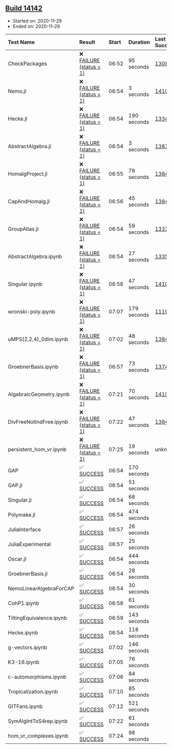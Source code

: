 ## [Build 14142](https://oscarci.mathematik.uni-kl.de/job/oscar/14142/)

* Started on: 2020-11-29
* Ended on: 2020-11-29

| Test Name    | Result | Start | Duration | Last Success | First Failure |
|:-------------|:-------|:------|:---------|:-------------|:--------------|
| CheckPackages | ❌ [FAILURE (status = 1)](https://oscarci.mathematik.uni-kl.de/job/oscar/14142/artifact/logs/build-14142/CheckPackages.log) | 06:52 | 95 seconds | [13085](https://oscarci.mathematik.uni-kl.de/job/oscar/13085/) | [13086](https://oscarci.mathematik.uni-kl.de/job/oscar/13086/) |
| Nemo.jl | ❌ [FAILURE (status = 1)](https://oscarci.mathematik.uni-kl.de/job/oscar/14142/artifact/logs/build-14142/Nemo.jl.log) | 06:54 | 3 seconds | [14101](https://oscarci.mathematik.uni-kl.de/job/oscar/14101/) | [14102](https://oscarci.mathematik.uni-kl.de/job/oscar/14102/) |
| Hecke.jl | ❌ [FAILURE (status = 1)](https://oscarci.mathematik.uni-kl.de/job/oscar/14142/artifact/logs/build-14142/Hecke.jl.log) | 06:54 | 190 seconds | [13341](https://oscarci.mathematik.uni-kl.de/job/oscar/13341/) | [13342](https://oscarci.mathematik.uni-kl.de/job/oscar/13342/) |
| AbstractAlgebra.jl | ❌ [FAILURE (status = 1)](https://oscarci.mathematik.uni-kl.de/job/oscar/14142/artifact/logs/build-14142/AbstractAlgebra.jl.log) | 06:54 | 3 seconds | [13837](https://oscarci.mathematik.uni-kl.de/job/oscar/13837/) | [13838](https://oscarci.mathematik.uni-kl.de/job/oscar/13838/) |
| HomalgProject.jl | ❌ [FAILURE (status = 1)](https://oscarci.mathematik.uni-kl.de/job/oscar/14142/artifact/logs/build-14142/HomalgProject.jl.log) | 06:55 | 78 seconds | [13845](https://oscarci.mathematik.uni-kl.de/job/oscar/13845/) | [13846](https://oscarci.mathematik.uni-kl.de/job/oscar/13846/) |
| CapAndHomalg.jl | ❌ [FAILURE (status = 1)](https://oscarci.mathematik.uni-kl.de/job/oscar/14142/artifact/logs/build-14142/CapAndHomalg.jl.log) | 06:56 | 45 seconds | [13845](https://oscarci.mathematik.uni-kl.de/job/oscar/13845/) | [13846](https://oscarci.mathematik.uni-kl.de/job/oscar/13846/) |
| GroupAtlas.jl | ❌ [FAILURE (status = 1)](https://oscarci.mathematik.uni-kl.de/job/oscar/14142/artifact/logs/build-14142/GroupAtlas.jl.log) | 06:54 | 59 seconds | [13311](https://oscarci.mathematik.uni-kl.de/job/oscar/13311/) | [13312](https://oscarci.mathematik.uni-kl.de/job/oscar/13312/) |
| AbstractAlgebra.ipynb | ❌ [FAILURE (status = 1)](https://oscarci.mathematik.uni-kl.de/job/oscar/14142/artifact/logs/build-14142/AbstractAlgebra.ipynb.log) | 06:54 | 27 seconds | [13355](https://oscarci.mathematik.uni-kl.de/job/oscar/13355/) | [13356](https://oscarci.mathematik.uni-kl.de/job/oscar/13356/) |
| Singular.ipynb | ❌ [FAILURE (status = 1)](https://oscarci.mathematik.uni-kl.de/job/oscar/14142/artifact/logs/build-14142/Singular.ipynb.log) | 06:56 | 47 seconds | [14101](https://oscarci.mathematik.uni-kl.de/job/oscar/14101/) | [14102](https://oscarci.mathematik.uni-kl.de/job/oscar/14102/) |
| wronski-poly.ipynb | ❌ [FAILURE (status = 1)](https://oscarci.mathematik.uni-kl.de/job/oscar/14142/artifact/logs/build-14142/wronski-poly.ipynb.log) | 07:07 | 179 seconds | [11192](https://oscarci.mathematik.uni-kl.de/job/oscar/11192/) | [11193](https://oscarci.mathematik.uni-kl.de/job/oscar/11193/) |
| uMPS(2,2,4)_0dim.ipynb | ❌ [FAILURE (status = 1)](https://oscarci.mathematik.uni-kl.de/job/oscar/14142/artifact/logs/build-14142/uMPS-2-2-4-_0dim.ipynb.log) | 07:02 | 48 seconds | [13841](https://oscarci.mathematik.uni-kl.de/job/oscar/13841/) | [13842](https://oscarci.mathematik.uni-kl.de/job/oscar/13842/) |
| GroebnerBasis.ipynb | ❌ [FAILURE (status = 1)](https://oscarci.mathematik.uni-kl.de/job/oscar/14142/artifact/logs/build-14142/GroebnerBasis.ipynb.log) | 06:57 | 73 seconds | [13748](https://oscarci.mathematik.uni-kl.de/job/oscar/13748/) | [13749](https://oscarci.mathematik.uni-kl.de/job/oscar/13749/) |
| AlgebraicGeometry.ipynb | ❌ [FAILURE (status = 1)](https://oscarci.mathematik.uni-kl.de/job/oscar/14142/artifact/logs/build-14142/AlgebraicGeometry.ipynb.log) | 07:21 | 70 seconds | [14101](https://oscarci.mathematik.uni-kl.de/job/oscar/14101/) | [14102](https://oscarci.mathematik.uni-kl.de/job/oscar/14102/) |
| DivFreeNotIndFree.ipynb | ❌ [FAILURE (status = 1)](https://oscarci.mathematik.uni-kl.de/job/oscar/14142/artifact/logs/build-14142/DivFreeNotIndFree.ipynb.log) | 07:22 | 47 seconds | [13845](https://oscarci.mathematik.uni-kl.de/job/oscar/13845/) | [13846](https://oscarci.mathematik.uni-kl.de/job/oscar/13846/) |
| persistent_hom_vr.ipynb | ❌ [FAILURE (status = 1)](https://oscarci.mathematik.uni-kl.de/job/oscar/14142/artifact/logs/build-14142/persistent_hom_vr.ipynb.log) | 07:25 | 19 seconds | unknown | unknown |
| GAP | ✅ [SUCCESS](https://oscarci.mathematik.uni-kl.de/job/oscar/14142/artifact/logs/build-14142/GAP.log) | 06:54 | 170 seconds |  |  |
| GAP.jl | ✅ [SUCCESS](https://oscarci.mathematik.uni-kl.de/job/oscar/14142/artifact/logs/build-14142/GAP.jl.log) | 06:54 | 51 seconds |  |  |
| Singular.jl | ✅ [SUCCESS](https://oscarci.mathematik.uni-kl.de/job/oscar/14142/artifact/logs/build-14142/Singular.jl.log) | 06:54 | 68 seconds |  |  |
| Polymake.jl | ✅ [SUCCESS](https://oscarci.mathematik.uni-kl.de/job/oscar/14142/artifact/logs/build-14142/Polymake.jl.log) | 06:54 | 474 seconds |  |  |
| JuliaInterface | ✅ [SUCCESS](https://oscarci.mathematik.uni-kl.de/job/oscar/14142/artifact/logs/build-14142/JuliaInterface.log) | 06:57 | 26 seconds |  |  |
| JuliaExperimental | ✅ [SUCCESS](https://oscarci.mathematik.uni-kl.de/job/oscar/14142/artifact/logs/build-14142/JuliaExperimental.log) | 06:57 | 25 seconds |  |  |
| Oscar.jl | ✅ [SUCCESS](https://oscarci.mathematik.uni-kl.de/job/oscar/14142/artifact/logs/build-14142/Oscar.jl.log) | 06:54 | 444 seconds |  |  |
| GroebnerBasis.jl | ✅ [SUCCESS](https://oscarci.mathematik.uni-kl.de/job/oscar/14142/artifact/logs/build-14142/GroebnerBasis.jl.log) | 06:54 | 28 seconds |  |  |
| NemoLinearAlgebraForCAP | ✅ [SUCCESS](https://oscarci.mathematik.uni-kl.de/job/oscar/14142/artifact/logs/build-14142/NemoLinearAlgebraForCAP.log) | 06:54 | 30 seconds |  |  |
| CohP1.ipynb | ✅ [SUCCESS](https://oscarci.mathematik.uni-kl.de/job/oscar/14142/artifact/logs/build-14142/CohP1.ipynb.log) | 06:58 | 61 seconds |  |  |
| TiltingEquivalence.ipynb | ✅ [SUCCESS](https://oscarci.mathematik.uni-kl.de/job/oscar/14142/artifact/logs/build-14142/TiltingEquivalence.ipynb.log) | 06:59 | 143 seconds |  |  |
| Hecke.ipynb | ✅ [SUCCESS](https://oscarci.mathematik.uni-kl.de/job/oscar/14142/artifact/logs/build-14142/Hecke.ipynb.log) | 06:54 | 118 seconds |  |  |
| g-vectors.ipynb | ✅ [SUCCESS](https://oscarci.mathematik.uni-kl.de/job/oscar/14142/artifact/logs/build-14142/g-vectors.ipynb.log) | 07:02 | 146 seconds |  |  |
| K3-16.ipynb | ✅ [SUCCESS](https://oscarci.mathematik.uni-kl.de/job/oscar/14142/artifact/logs/build-14142/K3-16.ipynb.log) | 07:05 | 76 seconds |  |  |
| c-automorphisms.ipynb | ✅ [SUCCESS](https://oscarci.mathematik.uni-kl.de/job/oscar/14142/artifact/logs/build-14142/c-automorphisms.ipynb.log) | 07:06 | 84 seconds |  |  |
| Tropicalization.ipynb | ✅ [SUCCESS](https://oscarci.mathematik.uni-kl.de/job/oscar/14142/artifact/logs/build-14142/Tropicalization.ipynb.log) | 07:10 | 85 seconds |  |  |
| GITFans.ipynb | ✅ [SUCCESS](https://oscarci.mathematik.uni-kl.de/job/oscar/14142/artifact/logs/build-14142/GITFans.ipynb.log) | 07:12 | 521 seconds |  |  |
| SymAlgIntToS4rep.ipynb | ✅ [SUCCESS](https://oscarci.mathematik.uni-kl.de/job/oscar/14142/artifact/logs/build-14142/SymAlgIntToS4rep.ipynb.log) | 07:22 | 61 seconds |  |  |
| hom_vr_complexes.ipynb | ✅ [SUCCESS](https://oscarci.mathematik.uni-kl.de/job/oscar/14142/artifact/logs/build-14142/hom_vr_complexes.ipynb.log) | 07:24 | 98 seconds |  |  |

